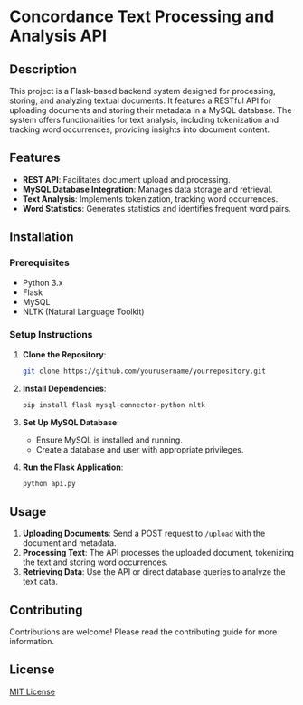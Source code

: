 # Concordance Text Processing and Analysis API

## Description

This project is a Flask-based backend system designed for processing, storing, and analyzing textual documents. It features a RESTful API for uploading documents and storing their metadata in a MySQL database. The system offers functionalities for text analysis, including tokenization and tracking word occurrences, providing insights into document content.

## Features

- **REST API**: Facilitates document upload and processing.
- **MySQL Database Integration**: Manages data storage and retrieval.
- **Text Analysis**: Implements tokenization, tracking word occurrences.
- **Word Statistics**: Generates statistics and identifies frequent word pairs.

## Installation

### Prerequisites

- Python 3.x
- Flask
- MySQL
- NLTK (Natural Language Toolkit)

### Setup Instructions

1. **Clone the Repository**:
   ```bash
   git clone https://github.com/yourusername/yourrepository.git
   ```

2. **Install Dependencies**:
   ```bash
   pip install flask mysql-connector-python nltk
   ```

3. **Set Up MySQL Database**:
   - Ensure MySQL is installed and running.
   - Create a database and user with appropriate privileges.

4. **Run the Flask Application**:
   ```bash
   python api.py
   ```

## Usage

1. **Uploading Documents**: Send a POST request to `/upload` with the document and metadata.
2. **Processing Text**: The API processes the uploaded document, tokenizing the text and storing word occurrences.
3. **Retrieving Data**: Use the API or direct database queries to analyze the text data.

## Contributing

Contributions are welcome! Please read the contributing guide for more information.

## License

[MIT License](LICENSE)
